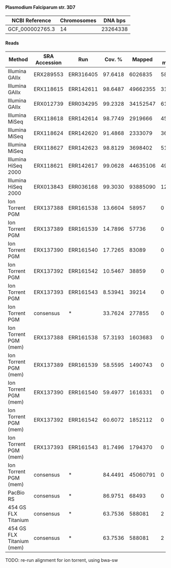 #### Plasmodium Falciparum str. 3D7

| NCBI Reference  | Chromosomes | DNA bps  |
| --------------- | ----------- | -------- |
| GCF_000002765.3 | 14          | 23264338 |

#### Reads

|           Method          | SRA Accession |    Run    |  Cov. % |  Mapped  | Half-mapped | Unmapped |  Length | Paired? |  SNPs |
|---------------------------|---------------|-----------|---------|----------|-------------|----------|---------|---------|-------|
| Illumina GAIIx            | ERX289553     | ERR316405 | 97.6418 |  6026835 |       58874 |   117220 | 76      | Y       |  2222 |
| Illumina GAIIx            | ERX118615     | ERR142611 | 98.6487 | 49662355 |      316867 |  1012264 | 76      | Y       |  2281 |
| Illumina GAIIx            | ERX012739     | ERR034295 | 99.2328 | 34152547 |      615737 |  6636152 | 76      | Y       |  2584 |
| Illumina MiSeq            | ERX118618     | ERR142614 | 98.7749 |  2919666 |       45211 |   367128 | 150     | Y       |  2048 |
| Illumina MiSeq            | ERX118624     | ERR142620 | 91.4868 |  2333079 |       36757 |   200248 | 151     | Y       |  1399 |
| Illumina MiSeq            | ERX118627     | ERR142623 | 98.8129 |  3698402 |       51031 |   369054 | 151     | Y       |  2021 |
| Illumina HiSeq 2000       | ERX118621     | ERR142617 | 99.0628 | 44635106 |      491384 |  3642802 | 75      | Y       |  2407 |
| Illumina HiSeq 2000       | ERX013843     | ERR036168 | 99.3030 | 93885090 |     1265669 | 13474876 | 75      | Y       |  2444 |
| Ion Torrent PGM           | ERX137388     | ERR161538 | 13.6604 |    58957 |           0 |  1674477 | 14-1803 | N       |   182 |
| Ion Torrent PGM           | ERX137389     | ERR161539 | 14.7896 |    57736 |           0 |  1578948 | 14-615  | N       |    57 |
| Ion Torrent PGM           | ERX137390     | ERR161540 | 17.7265 |    83089 |           0 |  1722461 | 14-992  | N       |   102 |
| Ion Torrent PGM           | ERX137392     | ERR161542 | 10.5467 |    38859 |           0 |  1954645 | 14-1199 | N       |   131 |
| Ion Torrent PGM           | ERX137393     | ERR161543 | 8.53941 |    39214 |           0 |  1920350 | 14-1585 | N       |    43 |
| Ion Torrent PGM           | consensus     | *         | 33.7624 |   277855 |           0 |  8850881 | 14-1803 | N       |   393 |
| Ion Torrent PGM (mem)     | ERX137388     | ERR161538 | 57.3193 |  1603683 |           0 |   266311 |         | N       |   260 |
| Ion Torrent PGM (mem)     | ERX137389     | ERR161539 | 58.5595 |  1490743 |           0 |   248909 |         | N       |   241 |
| Ion Torrent PGM (mem)     | ERX137390     | ERR161540 | 59.4977 |  1616331 |           0 |   298028 |         | N       |   223 |
| Ion Torrent PGM (mem)     | ERX137392     | ERR161542 | 60.6072 |  1852112 |           0 |   309952 |         | N       |   290 |
| Ion Torrent PGM (mem)     | ERX137393     | ERR161543 | 81.7496 |  1794370 |           0 |   303234 |         | N       |   343 |
| Ion Torrent PGM (mem)     | consensus     | *         | 84.4491 | 45060791 |           0 |  7132295 | 14-1803 | N       | 10439 |
| PacBio RS                 | consensus     | *         | 86.9751 |    68493 |           0 |    94023 | 1-3344  | N       |   169 |
| 454 GS FLX Titanium       | consensus     | *         | 63.7536 |   588081 |           2 |  1542896 | 1-1196  | N       |  1186 |
| 454 GS FLX Titanium (mem) | consensus     | *         | 63.7536 |   588081 |           2 |  1542896 | 1-1196  | N       |  1186 |


TODO: re-run alignment for ion torrent, using bwa-sw